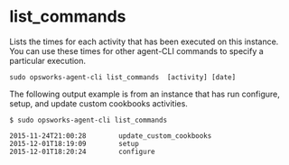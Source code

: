 # list\_commands<a name="agent-list"></a>

Lists the times for each activity that has been executed on this instance\. You can use these times for other agent\-CLI commands to specify a particular execution\.

```
sudo opsworks-agent-cli list_commands  [activity] [date]
```

The following output example is from an instance that has run configure, setup, and update custom cookbooks activities\.

```
$ sudo opsworks-agent-cli list_commands

2015-11-24T21:00:28        update_custom_cookbooks
2015-12-01T18:19:09        setup
2015-12-01T18:20:24        configure
```
